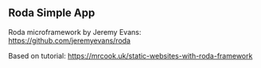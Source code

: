 ## Roda Simple App 

Roda microframework by Jeremy Evans:
https://github.com/jeremyevans/roda

Based on tutorial:
https://mrcook.uk/static-websites-with-roda-framework
